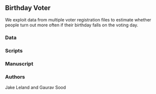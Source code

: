 ## Birthday Voter

We exploit data from multiple voter registration files to estimate whether people turn out more often if their birthday falls on the voting day. 

### Data

### Scripts

### Manuscript

### Authors

Jake Leland and Gaurav Sood